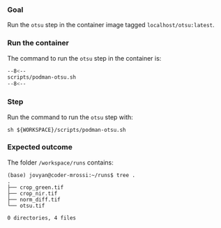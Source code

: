 ### Goal 

Run the `otsu` step in the container image tagged `localhost/otsu:latest`.

### Run the container

The command to run the `otsu` step in the container is:

```bash linenums="1" hl_lines="5-7 13 17"
--8<--
scripts/podman-otsu.sh
--8<--
```

### Step

Run the command to run the `otsu` step with:

```
sh ${WORKSPACE}/scripts/podman-otsu.sh
```

### Expected outcome

The folder `/workspace/runs` contains: 

```
(base) jovyan@coder-mrossi:~/runs$ tree .
.
├── crop_green.tif
├── crop_nir.tif
├── norm_diff.tif
└── otsu.tif

0 directories, 4 files
```